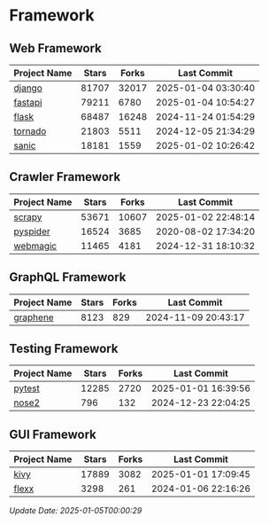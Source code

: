 # Framework

## Web Framework
| Project Name | Stars | Forks | Last Commit |
| ------------ | ----- | ----- | ----------- |
| [django](https://github.com/django/django) | 81707 | 32017 | 2025-01-04 03:30:40 |
| [fastapi](https://github.com/fastapi/fastapi) | 79211 | 6780 | 2025-01-04 10:54:27 |
| [flask](https://github.com/pallets/flask) | 68487 | 16248 | 2024-11-24 01:54:29 |
| [tornado](https://github.com/tornadoweb/tornado) | 21803 | 5511 | 2024-12-05 21:34:29 |
| [sanic](https://github.com/sanic-org/sanic) | 18181 | 1559 | 2025-01-02 10:26:42 |

## Crawler Framework
| Project Name | Stars | Forks | Last Commit |
| ------------ | ----- | ----- | ----------- |
| [scrapy](https://github.com/scrapy/scrapy) | 53671 | 10607 | 2025-01-02 22:48:14 |
| [pyspider](https://github.com/binux/pyspider) | 16524 | 3685 | 2020-08-02 17:34:20 |
| [webmagic](https://github.com/code4craft/webmagic) | 11465 | 4181 | 2024-12-31 18:10:32 |

## GraphQL Framework
| Project Name | Stars | Forks | Last Commit |
| ------------ | ----- | ----- | ----------- |
| [graphene](https://github.com/graphql-python/graphene) | 8123 | 829 | 2024-11-09 20:43:17 |

## Testing Framework
| Project Name | Stars | Forks | Last Commit |
| ------------ | ----- | ----- | ----------- |
| [pytest](https://github.com/pytest-dev/pytest) | 12285 | 2720 | 2025-01-01 16:39:56 |
| [nose2](https://github.com/nose-devs/nose2) | 796 | 132 | 2024-12-23 22:04:25 |

## GUI Framework
| Project Name | Stars | Forks | Last Commit |
| ------------ | ----- | ----- | ----------- |
| [kivy](https://github.com/kivy/kivy) | 17889 | 3082 | 2025-01-01 17:09:45 |
| [flexx](https://github.com/flexxui/flexx) | 3298 | 261 | 2024-01-06 22:16:26 |

*Update Date: 2025-01-05T00:00:29*
